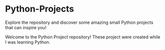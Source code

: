 # Python-Projects
Explore the repository and discover some amazing small Python projects that can inspire you!


Welcome to the Python Project repository! These project were created while I was learning Python. 
